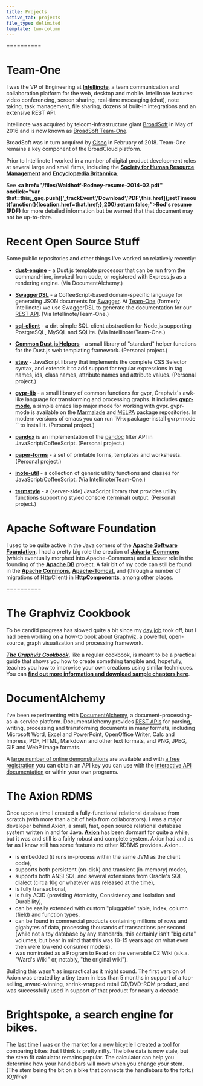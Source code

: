 ```yaml
---
title: Projects
active_tab: projects
file_type: delimited
template: two-column
---
```

==========
# Team-One

I was the VP of Engineering at **[Intellinote](https://www.intellinote.net/)**, a team communication and collaboration platform for the web, desktop and mobile. Intellinote features: video conferencing, screen sharing, real-time messaging (chat), note taking, task management, file sharing, dozens of built-in integrations and an extensive REST API.

Intellinote was acquired by telcom-infrastructure giant [BroadSoft](https://www.broadsoft.com/) in May of 2016 and is now known as [BroadSoft Team-One](https://www.team-one.com/).  

BroadSoft was in turn acquired by [Cisco](https://www.cisco.com) in February of 2018. Team-One remains a key component of the BroadCloud platform.

Prior to Intellinote I worked in a number of digital product development roles at several large and small firms, including the **[Society for Human Resource Management](http://www.shrm.org/)** and **[Encyclop&aelig;dia Britannica](http://www.britannica.com/)**.  

See **<a href="/files/Waldhoff-Rodney-resume-2014-02.pdf" onclick=”var that=this;_gaq.push([‘_trackEvent’,’Download’,’PDF’,this.href]);setTimeout(function(){location.href=that.href;},200);return false;”>Rod's resume (PDF)</a>** for more detailed information but be warned that that document may not be up-to-date.

# Recent Open Source Stuff

Some public repositories and other things I've worked on relatively recently:

 * **[dust-engine](https://github.com/DocumentAlchemy/dust-engine)** - a Dust.js template processor that can be run from the command-line, invoked from code, or registered with Express.js as a rendering engine. (Via DocumentAlchemy.)

 * **[SwaggerDSL](https://www.npmjs.com/package/swagger-dsl)** - a CoffeeScript-based domain-specific language for generating JSON documents for [Swagger](http://swagger.io/). At [Team-One](https://www.team-one.com) (formerly Intellinote) we use SwaggerDSL to generate the documentation for our [REST API](https://app.us.team-one.com/rest/api/v2/).  (Via Intellinote/Team-One.)

 * **[sql-client](https://github.com/intellinote/sql-client)** - a dirt-simple SQL-client abstraction for Node.js supporting PostgreSQL, MySQL and SQLite.  (Via Intellinote/Team-One.)

 * **[Common Dust.js Helpers](https://github.com/rodw/common-dustjs-helpers)** - a small library of "standard" helper functions for the Dust.js web templating framework.  (Personal project.)

 * **[stew](https://github.com/rodw/stew)** - JavaScript library that implements the complete CSS Selector syntax, and extends it to add support for regular expressions in tag names, ids, class names, attribute names and attribute values. (Personal project.)

* **[gvpr-lib](https://github.com/rodw/gvpr-lib)** - a small library of common functions for gvpr, Graphviz's awk-like language for transforming and processing graphs. It includes **[gvpr-mode](https://github.com/rodw/gvpr-lib/blob/master/extra/gvpr-mode.el)**, a simple emacs lisp major mode for working with gvpr. gvpr-mode is available on the [Marmalade](https://marmalade-repo.org/packages/gvpr-mode/) and [MELPA](http://melpa.org/#/gvpr-mode) package repositories. In modern versions of emacs you can run `M-x package-install <RET> gvrp-mode <RET>`` to install it.  (Personal project.)

* **[pandox](https://github.com/rodw/pandox)** is an implementation of the [pandoc](http://johnmacfarlane.net/pandoc/) filter API in JavaScript/CoffeeScript.  (Personal project.)

* **[paper-forms](https://github.com/rodw/paper-forms)** - a set of printable forms, templates and worksheets.  (Personal project.)

* **[inote-util](https://github.com/intellinote/inote-util)** - a collection of generic utility functions and classes for JavaScript/CoffeeScript.  (Via Intellinote/Team-One.)

* **[termstyle](https://github.com/rodw/termstyle)** - a (server-side) JavaScript library that provides utility functions supporting styled console (terminal) output.  (Personal project.)

# Apache Software Foundation

I used to be quite active in the Java corners of the **[Apache Software Foundation](http://www.apache.org/)**. I had a pretty big role the creation of **[Jakarta-Commons](http://commons.apache.org/)** (which eventually morphed into Apache-Commons) and a lesser role in the founding of the **[Apache DB](http://db.apache.org/)** project. A fair bit of my code can still be found in the **[Apache Commons](http://commons.apache.org/)**, **[Apache-Tomcat](http://tomcat.apache.org/)**, and (through a number of migrations of HttpClient) in **[HttpComponents](http://hc.apache.org/)**, among other places.

==========
# The Graphviz Cookbook

To be candid progress has slowed quite a bit since my [day job](https://www.intellinote.net/) took off, but I had been working on a how-to book about [Graphviz](http://www.graphviz.org/), a powerful, open-source, graph visualization and processing framework.

***[The Graphviz Cookbook](/projects/gv-cookbook.html)***, like a regular cookbook, is meant to be a practical guide that shows you how to create something tangible and, hopefully, teaches you how to improvise your own creations using similar techniques. You can **[find out more information and download sample chapters here](/projects/gv-cookbook.html)**.

# DocumentAlchemy

I've been experimenting with [DocumentAlchemy](https://documentalchemy.com/), a document-processing-as-a-service platform. DocumentAlchemy provides [REST APIs](https://documentalchemy.com/api-doc) for parsing, writing, processing and transforming documents in many formats, including Microsoft Word, Excel and PowerPoint, OpenOffice Writer, Calc and Impress, PDF, HTML, Markdown and other text formats, and PNG, JPEG, GIF and WebP image formats.

A [large number of online demonstrations](https://documentalchemy.com/demo) are available and with [a free registration](https://documentalchemy.com/pricing?c=nbsu&target=%2Fapi-doc) you can obtain an API key you can use with the [interactive API documentation](https://documentalchemy.com/api-doc) or within your own programs.

# The Axion RDMS

Once upon a time I created a fully-functional relational database from scratch (with more than a bit of help from collaborators). I was a major developer behind Axion, a small, fast, open source relational database system written in and for Java. **[Axion](http://axion.tigris.org/)** has been dormant for quite a while, but it was and still is a fairly robust and complete system. Axion had and as far as I know still has some features no other RDBMS provides. Axion...

* is embedded (it runs in-process within the same JVM as the client code),
* supports both persistent (on-disk) and transient (in-memory) modes,
* supports both ANSI SQL and several extensions from Oracle's SQL dialect (circa 10g or whatever was released at the time),
* is fully transactional,
* is fully ACID (providing Atomicity, Consistency and Isolation and Durability),
* can be easily extended with custom "pluggable" table, index, column (field) and function types.
* can be found in commercial products containing millions of rows and gigabytes of data, processing thousands of transactions per second (while not a toy database by any standards, this certainly isn't "big data" volumes, but bear in mind that this was 10-15 years ago on what even then were low-end consumer models).
* was nominated as a Program to Read on the venerable C2 Wiki (a.k.a. "Ward's Wiki" or, notably, "the original wiki").

Building this wasn't as impractical as it might sound. The first version of Axion was created by a tiny team in less than 5 months in support of a top-selling, award-winning, shrink-wrapped retail CD/DVD-ROM product, and was successfully used in support of that product for nearly a decade.

# Brightspoke, a search engine for bikes.

The last time I was on the market for a new bicycle I created a tool for comparing bikes that I think is pretty nifty. The bike data is now stale, but the stem fit calculator remains popular. The calculator can help you determine how your handlebars will move when you change your stem. (The stem being the bit on a bike that connects the handlebars to the fork.) *(Offline)*
